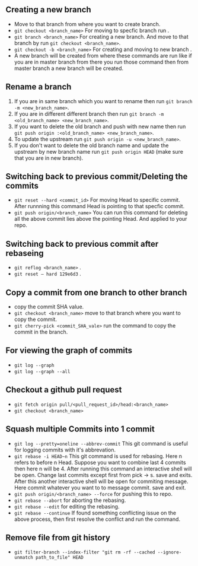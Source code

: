 ## Creating a new branch
- Move to that branch from where you want to create branch.
- `git checkout <branch_name>` For moving to specfic branch run .
-  `git branch <branch_name>` For creating a new branch. And move to that branch by run `git checkout <branch_name>`.
- `git checkout -b <branch_name>` For creating and moving to new branch .
- A new branch will be created from where these commands are run like if you are in master branch from there you run those command then from master branch a new branch will be created.


## Rename a branch
1. If you are in same branch which you want to rename then run `git branch -m <new_branch_name>`.
2. If you are in different different branch then run `git branch -m <old_branch_name> <new_branch_name>`.
3. If you want to delete the old branch and push with new name then run `git push origin :<old_branch_name> <new_branch_name>`.
4. To update the upstream run `git push origin -u <new_branch_name>`.
5. If you don't want to delete the old branch name and update the upstream by new branch name run `git push origin HEAD` (make sure that you are in new branch).


## Switching back to previous commit/Deleting the commits
- `git reset --hard <commit_id>` For moving Head to specific commit. After runnning this command Head is pointing to that specfic commit.
- `git push origin/<branch_name>` You can run this command for deleting all the above commit lies above the pointing Head. And applied to your repo.

## Switching back to previous commit after rebaseing 
- `git reflog <branch_name>` .
- `git reset — hard 129e6d3` .


## Copy a commit from one branch to other branch
- copy the commit SHA value.
- `git checkout <branch_name>` move to that branch where you want to copy the commit.
- `git cherry-pick <commit_SHA_vale>` run the command to copy the commit in the branch. 


## For viewing the graph of commits
- `git log --graph`
- `git log --graph --all`


## Checkout a github pull request
- `git fetch origin pull/<pull_request_id>/head:<branch_name>`
- `git checkout <branch_name>`


## Squash multiple Commits into 1 commit
- `git log --pretty=oneline --abbrev-commit` This git command is useful for logging commits with it's abbrevation.
- `git rebase -i HEAD~n` This git command is used for rebasing. Here n refers to before n Head. Suppose you want to combine last 4 commits then here n will be 4.
After running this command an interactive shell will be open. Change last commits except first from pick -> s. save and exits. After this another interactive shell will be open for commiting message. Here commit whatever you want to to message commit. save and exit.
- `git push origin/<branch_name> --force` for pushing this to repo.
- `git rebase --abort` for aborting the rebasing.
- `git rebase --edit` for editing the rebasing.
- `git rebase --continue` If found something conflicting issue on the above process, then first resolve the conflict and run the command.

## Remove file from git history
- `git filter-branch --index-filter "git rm -rf --cached --ignore-unmatch path_to_file" HEAD`

